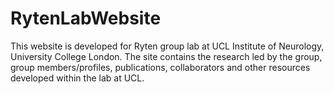 # RytenLabWebsite

This website is developed for Ryten group lab at UCL Institute of Neurology, University College London. 
The site contains the research led by the group, group members/profiles, publications, collaborators and other resources developed within the lab at UCL.